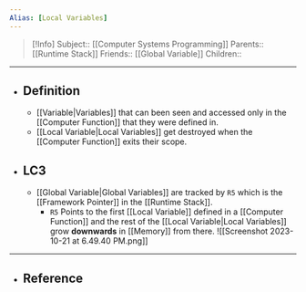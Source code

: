 ```yaml
---
Alias: [Local Variables]
---
```

> [!Info]
> Subject:: [[Computer Systems Programming]]
> Parents:: [[Runtime Stack]]
> Friends:: [[Global Variable]]
> Children:: 
---
- ## Definition
	- [[Variable|Variables]] that can been seen and accessed only in the [[Computer Function]] that they were defined in.
	- [[Local Variable|Local Variables]] get destroyed when the [[Computer Function]] exits their scope.
- ## LC3
	- [[Global Variable|Global Variables]] are tracked by `R5` which is the [[Framework Pointer]] in the [[Runtime Stack]].  
		- `R5` Points to the first [[Local Variable]] defined in a [[Computer Function]] and the rest of the [[Local Variable|Local Variables]] grow **downwards** in [[Memory]] from there.
		  ![[Screenshot 2023-10-21 at 6.49.40 PM.png]]
---
- ## Reference